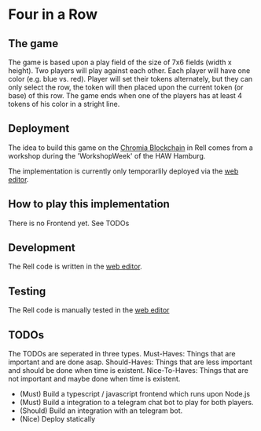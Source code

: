 # Four in a Row 

## The game
The game is based upon a play field of the size of 7x6 fields (width x height). Two players will play against each other. Each player will have one color (e.g. blue vs. red). Player will set their tokens alternately, but they can only select the row, the token will then placed upon the current token (or base) of this row. The game ends when one of the players has at least 4 tokens of his color in a stright line.

## Deployment

The idea to build this game on the [Chromia Blockchain](https://chromia.com/) in Rell comes from a workshop during the 'WorkshopWeek' of the HAW Hamburg.

The implementation is currently only temporarlily deployed via the [web editor](https://try.chromia.dev/).

## How to play this implementation

There is no Frontend yet. See TODOs

## Development

The Rell code is written in the [web editor](https://try.chromia.dev/). 

## Testing

The Rell code is manually tested in the [web editor](https://try.chromia.dev/)

## TODOs

The TODOs are seperated in three types.
Must-Haves: Things that are important and are done asap.
Should-Haves: Things that are less important and should be done when time is existent.
Nice-To-Haves: Things that are not important and maybe done when time is existent.

- (Must) Build a typescript / javascript frontend which runs upon Node.js
- (Must) Build a integration to a telegram chat bot to play for both players.
- (Should) Build an integration with an telegram bot.
- (Nice) Deploy statically